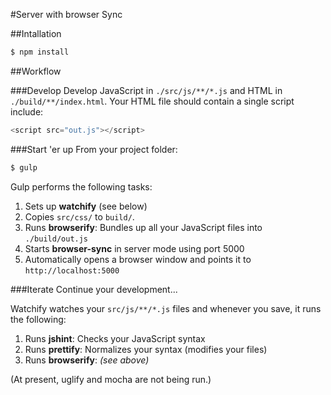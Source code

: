 #Server with browser Sync

##Intallation

```bash
$ npm install
```

##Workflow

###Develop
Develop JavaScript in `./src/js/**/*.js` and HTML in `./build/**/index.html`. Your HTML file should contain a single script include:

```javascript
<script src="out.js"></script>
```

###Start 'er up
From your project folder:

```bash
$ gulp
```

Gulp performs the following tasks:

1. Sets up **watchify** (see below)
2. Copies `src/css/` to `build/`.
3. Runs **browserify**: Bundles up all your JavaScript files into `./build/out.js` 
4. Starts **browser-sync** in server mode using port 5000
5. Automatically opens a browser window and points it to `http://localhost:5000`

###Iterate
Continue your development...

Watchify watches your `src/js/**/*.js` files and whenever you save, it runs the following:
1. Runs **jshint**: Checks your JavaScript syntax
2. Runs **prettify**: Normalizes your syntax (modifies your files)
3. Runs **browserify**: *(see above)*

(At present, uglify and mocha are not being run.)




